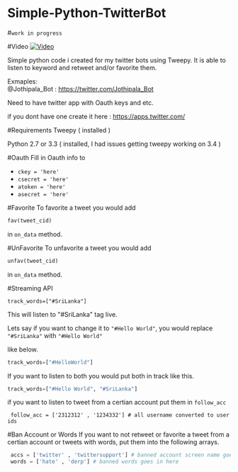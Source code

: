 # Simple-Python-TwitterBot 
#```work in progress```


#Video
[![Video](http://i.imgur.com/14lnzbS.png)](http://www.youtube.com/watch?v=OurIac65qqI)


Simple python code i created for my twitter bots using Tweepy. It is able to listen to keyword and retweet and/or favorite them.

Exmaples:  
@Jothipala_Bot  :  https://twitter.com/Jothipala_Bot  


Need to have twitter app with Oauth keys and etc.

if you dont have one create it here : https://apps.twitter.com/


#Requirements 
Tweepy ( installed )

Python 2.7 or 3.3 ( installed, I had issues getting tweepy working on 3.4 )


#Oauth
Fill in Oauth info to

* `ckey = 'here'`
* `csecret = 'here'`
* `atoken = 'here'`
* `asecret = 'here'`

#Favorite
To favorite a tweet you would add

```python
fav(tweet_cid)
```

in ```on_data``` method. 


#UnFavorite
To unfavorite a tweet you would add

```python
unfav(tweet_cid)
```

in ```on_data``` method. 

#Streaming API

```
track_words=["#SriLanka"]
```

This will listen to "#SriLanka" tag live.
 
Lets say if you want to change it to ```"#Hello World"```, you would replace ```"#SriLanka"``` with ```"#Hello World"```

like below.
```python
track_words=["#HelloWorld"]
```

If you want to listen to both you would put both in track like this. 


```python
track_words=["#Hello World", "#SriLanka"]
```

if you want to listen to tweet from a certian account put them in `follow_acc`

```
 follow_acc = ['2312312' , '1234332'] # all username converted to user ids
```



#Ban Account or Words
If you want to not retweet or favorite a tweet from a certian account or tweets with words,
put them into the following arrays.

```python
 accs = ['twitter' , 'twittersupport'] # banned account screen name goes in here
 words = ['hate' , 'derp'] # banned words goes in here
```
